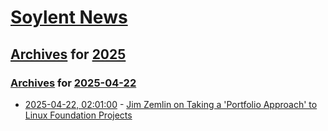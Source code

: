 # [Soylent News](../../../README.md)

## [Archives](../../index.md) for [2025](../index.md)

### [Archives](../../index.md) for [2025-04-22](index.md)

* [2025-04-22, 02:01:00](https://soylentnews.org/article.pl?sid=25/04/20/1820252&from=rss) - [Jim Zemlin on Taking a 'Portfolio Approach' to Linux Foundation Projects](https://soylentnews.org/article.pl?sid=25/04/20/1820252&from=rss)
